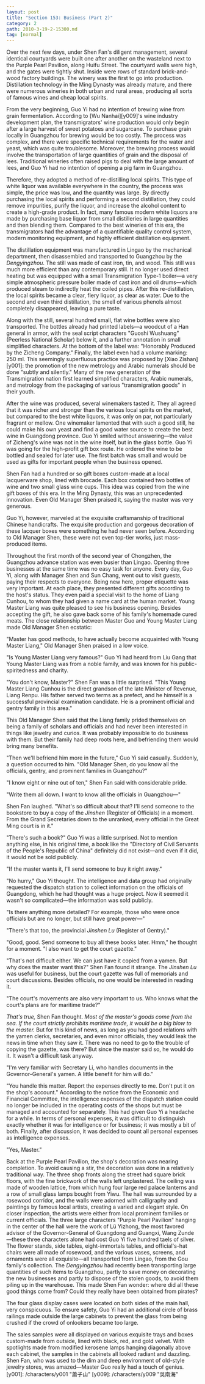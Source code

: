 ```yaml
---
layout: post
title: "Section 153: Business (Part 2)"
category: 2
path: 2010-3-19-2-15300.md
tag: [normal]
---
```


Over the next few days, under Shen Fan's diligent management, several identical courtyards were built one after another on the wasteland next to the Purple Pearl Pavilion, along Huifu Street. The courtyard walls were high, and the gates were tightly shut. Inside were rows of standard brick-and-wood factory buildings. The winery was the first to go into production. Distillation technology in the Ming Dynasty was already mature, and there were numerous wineries in both urban and rural areas, producing all sorts of famous wines and cheap local spirits.

From the very beginning, Guo Yi had no intention of brewing wine from grain fermentation. According to [Wu Nanhai][y009]'s wine industry development plan, the transmigrators' wine production would only begin after a large harvest of sweet potatoes and sugarcane. To purchase grain locally in Guangzhou for brewing would be too costly. The process was complex, and there were specific technical requirements for the water and yeast, which was quite troublesome. Moreover, the brewing process would involve the transportation of large quantities of grain and the disposal of lees. Traditional wineries often raised pigs to deal with the large amount of lees, and Guo Yi had no intention of opening a pig farm in Guangzhou.

Therefore, they adopted a method of re-distilling local spirits. This type of white liquor was available everywhere in the country, the process was simple, the price was low, and the quantity was large. By directly purchasing the local spirits and performing a second distillation, they could remove impurities, purify the liquor, and increase the alcohol content to create a high-grade product. In fact, many famous modern white liquors are made by purchasing base liquor from small distilleries in large quantities and then blending them. Compared to the best wineries of this era, the transmigrators had the advantage of a quantifiable quality control system, modern monitoring equipment, and highly efficient distillation equipment.

The distillation equipment was manufactured in Lingao by the mechanical department, then disassembled and transported to Guangzhou by the *Dengyingzhou*. The still was made of cast iron, tin, and wood. This still was much more efficient than any contemporary still. It no longer used direct heating but was equipped with a small Transmigration Type-1 boiler—a very simple atmospheric pressure boiler made of cast iron and oil drums—which produced steam to indirectly heat the coiled pipes. After this re-distillation, the local spirits became a clear, fiery liquor, as clear as water. Due to the second and even third distillation, the smell of various phenols almost completely disappeared, leaving a pure taste.

Along with the still, several hundred small, flat wine bottles were also transported. The bottles already had printed labels—a woodcut of a Han general in armor, with the seal script characters "Guoshi Wushuang" (Peerless National Scholar) below it, and a further annotation in small simplified characters. At the bottom of the label was: "Honorably Produced by the Zicheng Company." Finally, the label even had a volume marking: 250 ml. This seemingly superfluous practice was proposed by [Xiao Zishan][y001]: the promotion of the new metrology and Arabic numerals should be done "subtly and silently." Many of the new generation of the Transmigration nation first learned simplified characters, Arabic numerals, and metrology from the packaging of various "transmigration goods" in their youth.

After the wine was produced, several winemakers tasted it. They all agreed that it was richer and stronger than the various local spirits on the market, but compared to the best white liquors, it was only on par, not particularly fragrant or mellow. One winemaker lamented that with such a good still, he could make his own yeast and find a good water source to create the best wine in Guangdong province. Guo Yi smiled without answering—the value of Zicheng's wine was not in the wine itself, but in the glass bottle. Guo Yi was going for the high-profit gift box route. He ordered the wine to be bottled and sealed for later use. The first batch was small and would be used as gifts for important people when the business opened.

Shen Fan had a hundred or so gift boxes custom-made at a local lacquerware shop, lined with brocade. Each box contained two bottles of wine and two small glass wine cups. This idea was copied from the wine gift boxes of this era. In the Ming Dynasty, this was an unprecedented innovation. Even Old Manager Shen praised it, saying the master was very generous.

Guo Yi, however, marveled at the exquisite craftsmanship of traditional Chinese handicrafts. The exquisite production and gorgeous decoration of these lacquer boxes were something he had never seen before. According to Old Manager Shen, these were not even top-tier works, just mass-produced items.

Throughout the first month of the second year of Chongzhen, the Guangzhou advance station was even busier than Lingao. Opening three businesses at the same time was no easy task for anyone. Every day, Guo Yi, along with Manager Shen and Sun Chang, went out to visit guests, paying their respects to everyone. Being new here, proper etiquette was very important. At each place, they presented different gifts according to the host's status. They even paid a special visit to the home of Liang Cunhou, to whom they had given a name card at the human market. Young Master Liang was quite pleased to see his business opening. Besides accepting the gift, he also gave back some of his family's homemade cured meats. The close relationship between Master Guo and Young Master Liang made Old Manager Shen ecstatic:

"Master has good methods, to have actually become acquainted with Young Master Liang," Old Manager Shen praised in a low voice.

"Is Young Master Liang very famous?" Guo Yi had heard from Liu Gang that Young Master Liang was from a noble family, and was known for his public-spiritedness and charity.

"You don't know, Master?" Shen Fan was a little surprised. "This Young Master Liang Cunhou is the direct grandson of the late Minister of Revenue, Liang Renpu. His father served two terms as a prefect, and he himself is a successful provincial examination candidate. He is a prominent official and gentry family in this area."

This Old Manager Shen said that the Liang family prided themselves on being a family of scholars and officials and had never been interested in things like jewelry and curios. It was probably impossible to do business with them. But their family had deep roots here, and befriending them would bring many benefits.

"Then we'll befriend him more in the future," Guo Yi said casually. Suddenly, a question occurred to him. "Old Manager Shen, do you know all the officials, gentry, and prominent families in Guangzhou?"

"I know eight or nine out of ten," Shen Fan said with considerable pride.

"Write them all down. I want to know all the officials in Guangzhou—"

Shen Fan laughed. "What's so difficult about that? I'll send someone to the bookstore to buy a copy of the *Jinshen* (Register of Officials) in a moment. From the Grand Secretaries down to the unranked, every official in the Great Ming court is in it."

"There's such a book?" Guo Yi was a little surprised. Not to mention anything else, in his original time, a book like the "Directory of Civil Servants of the People's Republic of China" definitely did not exist—and even if it did, it would not be sold publicly.

"If the master wants it, I'll send someone to buy it right away."

"No hurry," Guo Yi thought. The intelligence and data group had originally requested the dispatch station to collect information on the officials of Guangdong, which he had thought was a huge project. Now it seemed it wasn't so complicated—the information was sold publicly.

"Is there anything more detailed? For example, those who were once officials but are no longer, but still have great power—"

"There's that too, the provincial *Jinshen Lu* (Register of Gentry)."

"Good, good. Send someone to buy all these books later. Hmm," he thought for a moment. "I also want to get the court gazette."

"That's not difficult either. We can just have it copied from a yamen. But why does the master want this?" Shen Fan found it strange. The *Jinshen Lu* was useful for business, but the court gazette was full of memorials and court discussions. Besides officials, no one would be interested in reading it.

"The court's movements are also very important to us. Who knows what the court's plans are for maritime trade?"

*That's true,* Shen Fan thought. *Most of the master's goods come from the sea. If the court strictly prohibits maritime trade, it would be a big blow to the master.* But for this kind of news, as long as you had good relations with the yamen clerks, secretaries, and even minor officials, they would leak the news in time when they saw it. There was no need to go to the trouble of copying the gazette, was there? But since the master said so, he would do it. It wasn't a difficult task anyway.

"I'm very familiar with Secretary Li, who handles documents in the Governor-General's yamen. A little benefit for him will do."

"You handle this matter. Report the expenses directly to me. Don't put it on the shop's account." According to the notice from the Economic and Financial Committee, the intelligence expenses of the dispatch station could no longer be included in the operating costs of the shops but must be managed and accounted for separately. This had given Guo Yi a headache for a while. In terms of personal expenses, it was difficult to distinguish exactly whether it was for intelligence or for business; it was mostly a bit of both. Finally, after discussion, it was decided to count all personal expenses as intelligence expenses.

"Yes, Master."

Back at the Purple Pearl Pavilion, the shop's decoration was nearing completion. To avoid causing a stir, the decoration was done in a relatively traditional way. The three shop fronts along the street had square brick floors, with the fine brickwork of the walls left unplastered. The ceiling was made of wooden lattice, from which hung four large red palace lanterns and a row of small glass lamps bought from Yiwu. The hall was surrounded by a rosewood corridor, and the walls were adorned with calligraphy and paintings by famous local artists, creating a varied and elegant style. On closer inspection, the artists were either from local prominent families or current officials. The three large characters "Purple Pearl Pavilion" hanging in the center of the hall were the work of Lü Yizhong, the most favored advisor of the Governor-General of Guangdong and Guangxi, Wang Zunde—these three characters alone had cost Guo Yi five hundred taels of silver. The flower stands, side tables, eight-immortals tables, and official's-hat chairs were all made of rosewood, and the various vases, screens, and ornaments were all exquisite—all transported from Lingao, from the Gou family's collection. The *Dengyingzhou* had recently been transporting large quantities of such items to Guangzhou, partly to save money on decorating the new businesses and partly to dispose of the stolen goods, to avoid them piling up in the warehouse. This made Shen Fan wonder: where did all these good things come from? Could they really have been obtained from pirates?

The four glass display cases were located on both sides of the main hall, very conspicuous. To ensure safety, Guo Yi had an additional circle of brass railings made outside the large cabinets to prevent the glass from being crushed if the crowd of onlookers became too large.

The sales samples were all displayed on various exquisite trays and boxes custom-made from outside, lined with black, red, and gold velvet. With spotlights made from modified kerosene lamps hanging diagonally above each cabinet, the samples in the cabinets all looked radiant and dazzling. Shen Fan, who was used to the dim and deep environment of old-style jewelry stores, was amazed—Master Guo really had a touch of genius.
[y001]: /characters/y001 "蕭子山"
[y009]: /characters/y009 "吳南海"